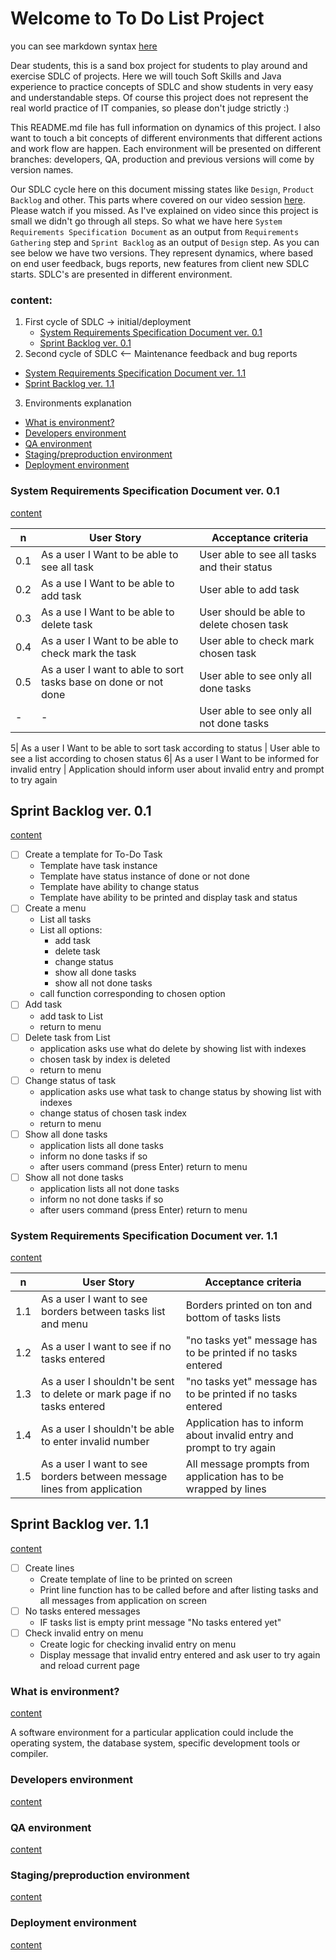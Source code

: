 # Welcome to To Do List Project

you can see markdown syntax [here](https://github.com/marktext/marktext/blob/master/docs/MARKDOWN_SYNTAX.md)

Dear students, this is a sand box project for students to play around and exercise SDLC of projects. Here we will touch Soft Skills and Java experience to practice concepts of SDLC and show students in very easy and understandable steps. Of course this project does not represent the real world practice of IT companies, so please don't judge strictly :)

This README.md file has full information on dynamics of this project. I also want to touch a bit concepts of different environments that different actions and work flow are happen. Each environment will be presented on different branches: developers, QA, production and previous versions will come by version names.

Our SDLC cycle here on this document missing states like `Design`, `Product Backlog` and other. This parts where covered on our video session [here](https://www.youtube.com/watch?v=hwuUlKBEvMs&list=PLbbvno2B8AMsC8T3eM1aHkSFvOzWjq53t&index=7). Please watch if you missed. As I've explained on video since this project is small we didn't go through all steps. So what we have here `System Requirements Specification Document` as an output from `Requirements Gathering` step and `Sprint Backlog` as an output of `Design` step. As you can see below we have two versions. They represent dynamics, where based on end user feedback, bugs reports, new features from client new SDLC starts. SDLC's are presented in different environment.

### content:
1. First cycle of SDLC -> initial/deployment
   - [System Requirements Specification Document ver. 0.1](System-Requirements-Specification-Document-ver.-0.1)
   - [Sprint Backlog ver. 0.1](#Sprint-Backlog-ver.-0.1)
2. Second cycle of SDLC <-- Maintenance feedback and bug reports
  - [System Requirements Specification Document ver. 1.1](#System-Requirements-Specification-Document-ver.-1.1)
  - [Sprint Backlog ver. 1.1](#Sprint-Backlog-ver.-1.1)
3. Environments explanation
  - [What is environment?](#What-is-environment?)
  - [Developers environment](#Developers-environment)
  - [QA environment](#QA-environment)
  - [Staging/preproduction environment](#Staging/preproduction-environment)
  - [Deployment environment](#Deployment-environment)

### System Requirements Specification Document ver. 0.1
[content](#content)

n| User Story | Acceptance criteria
-|-|-
0.1| As a user I Want to be able to see all task  | User able to see all tasks and their status
0.2| As a use I Want to be able to add task | User able to add task    
0.3| As a use I Want to be able to delete task  | User should be able to delete chosen task
0.4| As a user I Want to be able to check mark the task  | User able to check mark chosen task
0.5| As a user I want to able to sort tasks base on done or not done |  User able to see only all done tasks
-|-| User able to see only all not done tasks

5| As a user I Want to be able to sort task according to status | User able to see a list according to chosen status
6| As a user I Want to be informed for invalid entry | Application should inform user about invalid entry and prompt to try again

## Sprint Backlog ver. 0.1
[content](#content)

- [ ] Create a template for To-Do Task
  - Template have task instance
  - Template have status instance of done or not done
  - Template have ability to change status
  - Template have ability to be printed and display task and status
- [ ] Create a menu
  - List all tasks
  - List all options:
    - add task
    - delete task
    - change status
    - show all done tasks
    - show all not done tasks
  - call function corresponding to chosen option
- [ ] Add task
  - add task to List
  - return to menu
- [ ] Delete task from List
  - application asks use what do delete by showing list with indexes
  - chosen task by index is deleted
  - return to menu
- [ ] Change status of task
  - application asks use what task to change status by showing list with indexes
  - change status of chosen task index
  - return to menu
- [ ] Show all done tasks
  - application lists all done tasks
  - inform no done tasks if so
  - after users command (press Enter) return to menu
- [ ] Show all not done tasks
  - application lists all not done tasks
  - inform no not done tasks if so
  - after users command (press Enter) return to menu


### System Requirements Specification Document ver. 1.1
[content](#content)

n | User Story | Acceptance criteria
-|-|-
1.1 | As a user I want to see borders between tasks list and menu | Borders printed on ton and bottom of tasks lists
1.2 | As a user I want to see if no tasks entered | "no tasks yet" message has to be printed if no tasks entered
1.3 | As a user I shouldn't be sent to delete or mark page if no tasks entered | "no tasks yet" message has to be printed if no tasks entered
1.4 | As a user I shouldn't be able to enter invalid number | Application has to inform about invalid entry and prompt to try again
1.5 | As a user I want to see borders between message lines from application | All message prompts from application has to be wrapped by lines

## Sprint Backlog ver. 1.1
[content](#content)

- [ ] Create lines
  - Create template of line to be printed on screen
  - Print line function has to be called before and after listing tasks and all messages from application on screen
- [ ] No tasks entered messages
  - IF tasks list is empty print message "No tasks entered yet"
- [ ] Check invalid entry on menu
  - Create logic for checking invalid entry on menu
  - Display message that invalid entry entered and ask user to try again and reload current page





### What is environment?
[content](#content)

A software environment for a particular application could include the operating system, the database system, specific development tools or compiler.

### Developers environment
[content](#content)

### QA environment
[content](#content)

### Staging/preproduction environment
[content](#content)

### Deployment environment
[content](#content)
